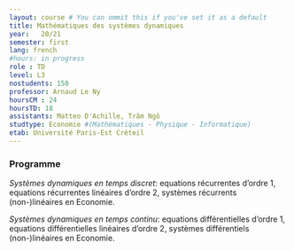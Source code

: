 ```yaml
---
layout: course # You can ommit this if you've set it as a default
title: Mathématiques des systèmes dynamiques
year: 	20/21
semester: first
lang: french
#hours: in progress
role : TD
level: L3
nostudents: 150
professor: Arnaud Le Ny
hoursCM : 24
hoursTD: 18
assistants: Matteo D'Achille, Trâm Ngô
studtype: Economie #(Mathématiques - Physique - Informatique)
etab: Université Paris-Est Créteil
---
```

### Programme


_Systèmes dynamiques en temps discret_: equations récurrentes d’ordre 1, equations récurrentes linéaires d’ordre 2, systèmes récurrents (non-)linéaires en Economie.

_Systèmes dynamiques en temps continu_: equations différentielles d’ordre 1, equations différentielles linéaires d’ordre 2, systèmes différentiels (non-)linéaires en Economie.
